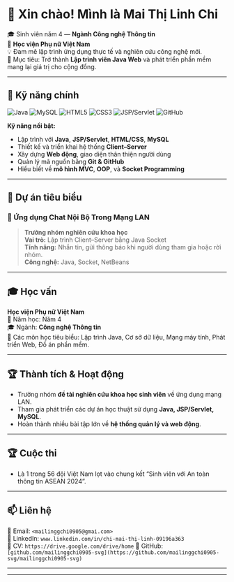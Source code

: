 # 👋 Xin chào! Mình là **Mai Thị Linh Chi**  
🎓 Sinh viên năm 4 — **Ngành Công nghệ Thông tin**  
🏫 **Học viện Phụ nữ Việt Nam**  
💡 Đam mê lập trình ứng dụng thực tế và nghiên cứu công nghệ mới.  
🎯 Mục tiêu: Trở thành **Lập trình viên Java Web** và phát triển phần mềm mang lại giá trị cho cộng đồng.

---

## 🧰 Kỹ năng chính

![Java](https://img.shields.io/badge/Java-ED8B00?style=for-the-badge&logo=openjdk&logoColor=white)
![MySQL](https://img.shields.io/badge/MySQL-005C84?style=for-the-badge&logo=mysql&logoColor=white)
![HTML5](https://img.shields.io/badge/HTML5-E34F26?style=for-the-badge&logo=html5&logoColor=white)
![CSS3](https://img.shields.io/badge/CSS3-1572B6?style=for-the-badge&logo=css3&logoColor=white)
![JSP/Servlet](https://img.shields.io/badge/JSP%2FServlet-007396?style=for-the-badge&logo=java&logoColor=white)
![GitHub](https://img.shields.io/badge/GitHub-100000?style=for-the-badge&logo=github&logoColor=white)

**Kỹ năng nổi bật:**  
- Lập trình với **Java**, **JSP/Servlet**, **HTML/CSS**, **MySQL**  
- Thiết kế và triển khai hệ thống **Client–Server**  
- Xây dựng **Web động**, giao diện thân thiện người dùng  
- Quản lý mã nguồn bằng **Git & GitHub**  
- Hiểu biết về **mô hình MVC**, **OOP**, và **Socket Programming**

---

## 🚀 Dự án tiêu biểu

### 💬 Ứng dụng Chat Nội Bộ Trong Mạng LAN  
> **Trưởng nhóm nghiên cứu khoa học**  
> **Vai trò:** Lập trình Client–Server bằng Java Socket  
> **Tính năng:** Nhắn tin, gửi thông báo khi người dùng tham gia hoặc rời nhóm.  
> **Công nghệ:** Java, Socket, NetBeans   

---

## 🎓 Học vấn
**Học viện Phụ nữ Việt Nam**  
📅 Năm học: Năm 4  
🎓 Ngành: **Công nghệ Thông tin**  
📘 Các môn học tiêu biểu: Lập trình Java, Cơ sở dữ liệu, Mạng máy tính, Phát triển Web, Đồ án phần mềm.

---

## 🏆 Thành tích & Hoạt động
- Trưởng nhóm **đề tài nghiên cứu khoa học sinh viên** về ứng dụng mạng LAN.  
- Tham gia phát triển các dự án học thuật sử dụng **Java, JSP/Servlet, MySQL**.  
- Hoàn thành nhiều bài tập lớn về **hệ thống quản lý và web động**.

---

## 🏆 Cuộc thi
- Là 1 trong 56 đội Việt Nam lọt vào chung kết “Sinh viên với An toàn thông tin
ASEAN 2024”.
  
---

## 📫 Liên hệ
📧 Email: `<mailinggchi0905@gmai.com>`  
🔗 LinkedIn: `www.linkedin.com/in/chi-mai-thị-linh-09196a363`  
📄 CV: `https://drive.google.com/drive/home` 
🔗 GitHub: `[github.com/mailinggchi0905-svg](https://github.com/mailinggchi0905-svg/mailinggchi0905-svg) ` 

---


---

